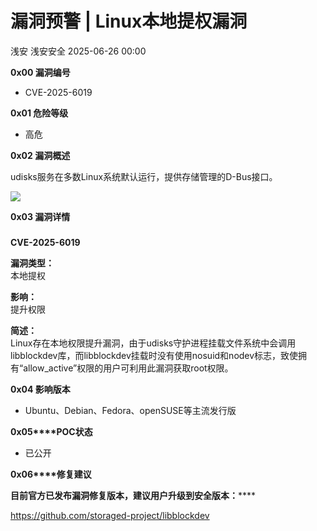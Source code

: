 #  漏洞预警 | Linux本地提权漏洞  
浅安  浅安安全   2025-06-26 00:00  
  
**0x00 漏洞编号**  
- CVE-2025-6019  
  
**0x01 危险等级**  
- 高危  
  
**0x02 漏洞概述**  
  
udisks服务在多数Linux系统默认运行，提供存储管理的D-Bus接口。  
  
![](https://mmbiz.qpic.cn/sz_mmbiz_png/7stTqD182SVAoKbq6tfnbjOfiatsfCEmOyPDQS02j738cKn0spGywiaRvplicbFfPd9ePpvialJicfWSLOcoLIGcwXw/640?wx_fmt=png&from=appmsg "")  
  
**0x03 漏洞详情**  
###   
  
**CVE-2025-6019**  
  
**漏洞类型：**  
本地提权  
  
**影响：**  
提升权限  
  
**简述：**  
Linux存在本地权限提升漏洞，由于udisks守护进程挂载文件系统中会调用libblockdev库，而libblockdev挂载时没有使用nosuid和nodev标志，致使拥有“allow_active”权限的用户可利用此漏洞获取root权限。  
  
**0x04 影响版本**  
- Ubuntu、Debian、Fedora、openSUSE等主流发行版  
  
**0x05****POC状态**  
- 已公开  
  
**0x06****修复建议**  
  
******目前官方已发布漏洞修复版本，建议用户升级到安全版本****：******  
  
https://github.com/storaged-project/libblockdev  
  
  
  
